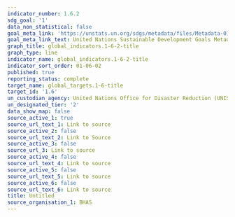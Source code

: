 ```yaml
---
indicator_number: 1.6.2
sdg_goal: '1'
data_non_statistical: false
goal_meta_link: 'https://unstats.un.org/sdgs/metadata/files/Metadata-01-05-01.pdf '
goal_meta_link_text: United Nations Sustainable Development Goals Metadata (PDF 224 KB)
graph_title: global_indicators.1-6-2-title
graph_type: line
indicator_name: global_indicators.1-6-2-title
indicator_sort_order: 01-06-02
published: true
reporting_status: complete
target_name: global_targets.1-6-title
target_id: '1.6'
un_custodian_agency: United Nations Office for Disaster Reduction (UNISDR)
un_designated_tier: '2'
data_show_map: false
source_active_1: true
source_url_text_1: Link to source
source_active_2: false
source_url_text_2: Link to Source
source_active_3: false
source_url_3: Link to source
source_active_4: false
source_url_text_4: Link to source
source_active_5: false
source_url_text_5: Link to source
source_active_6: false
source_url_text_6: Link to source
title: Untitled
source_organisation_1: BHAS
---
```


